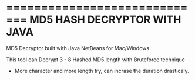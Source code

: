 =============================
MD5 HASH DECRYPTOR WITH JAVA
============================

MD5 Decryptor built with Java NetBeans for Mac/Windows.

This tool can Decrypt 3 - 8 Hashed MD5 length with Bruteforce technique
* More character and more length try, can incrase the duration drasticaly.


